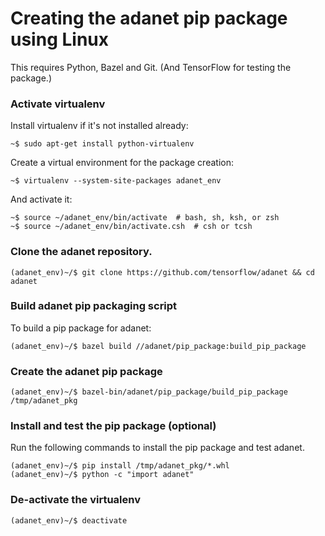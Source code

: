 <!-- Copyright 2018 The AdaNet Authors. All Rights Reserved.

Licensed under the Apache License, Version 2.0 (the "License");
you may not use this file except in compliance with the License.
You may obtain a copy of the License at

    http://www.apache.org/licenses/LICENSE-2.0

Unless required by applicable law or agreed to in writing, software
distributed under the License is distributed on an "AS IS" BASIS,
WITHOUT WARRANTIES OR CONDITIONS OF ANY KIND, either express or implied.
See the License for the specific language governing permissions and
limitations under the License.
=============================================================================-->
# Creating the adanet pip package using Linux

This requires Python, Bazel and Git. (And TensorFlow for testing the package.)

### Activate virtualenv

Install virtualenv if it's not installed already:

```shell
~$ sudo apt-get install python-virtualenv
```

Create a virtual environment for the package creation:

```shell
~$ virtualenv --system-site-packages adanet_env
```

And activate it:

```shell
~$ source ~/adanet_env/bin/activate  # bash, sh, ksh, or zsh
~$ source ~/adanet_env/bin/activate.csh  # csh or tcsh
```

### Clone the adanet repository.

```shell
(adanet_env)~/$ git clone https://github.com/tensorflow/adanet && cd adanet
```

### Build adanet pip packaging script

To build a pip package for adanet:

```shell
(adanet_env)~/$ bazel build //adanet/pip_package:build_pip_package
```

### Create the adanet pip package

```shell
(adanet_env)~/$ bazel-bin/adanet/pip_package/build_pip_package /tmp/adanet_pkg
```

### Install and test the pip package (optional)

Run the following commands to install the pip package and test adanet.

```shell
(adanet_env)~/$ pip install /tmp/adanet_pkg/*.whl
(adanet_env)~/$ python -c "import adanet"
```

### De-activate the virtualenv

```shell
(adanet_env)~/$ deactivate
```
